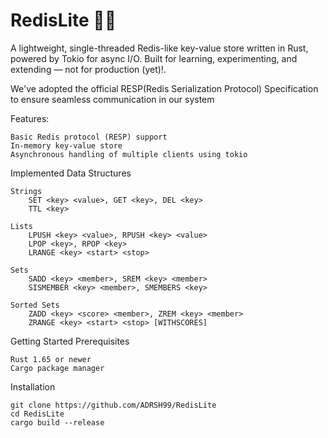 # RedisLite 🦀🚀

A lightweight, single-threaded Redis-like key-value store written in Rust, powered by Tokio for async I/O.
Built for learning, experimenting, and extending — not for production (yet)!.

We've adopted the official RESP(Redis Serialization Protocol) Specification to ensure seamless communication in our system

Features:

    Basic Redis protocol (RESP) support
    In-memory key-value store
    Asynchronous handling of multiple clients using tokio

Implemented Data Structures

    Strings
        SET <key> <value>, GET <key>, DEL <key>
        TTL <key>

    Lists
        LPUSH <key> <value>, RPUSH <key> <value>
        LPOP <key>, RPOP <key>
        LRANGE <key> <start> <stop>

    Sets
        SADD <key> <member>, SREM <key> <member>
        SISMEMBER <key> <member>, SMEMBERS <key>

    Sorted Sets
        ZADD <key> <score> <member>, ZREM <key> <member>
        ZRANGE <key> <start> <stop> [WITHSCORES]

Getting Started
Prerequisites

    Rust 1.65 or newer
    Cargo package manager

Installation

    git clone https://github.com/ADRSH99/RedisLite
    cd RedisLite
    cargo build --release


